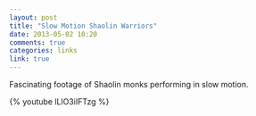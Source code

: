 ```yaml
---
layout: post
title: "Slow Motion Shaolin Warriors"
date: 2013-05-02 10:20
comments: true
categories: links
link: true
---
```


Fascinating footage of Shaolin monks performing in slow motion.

{% youtube lLlO3iIFTzg %}
